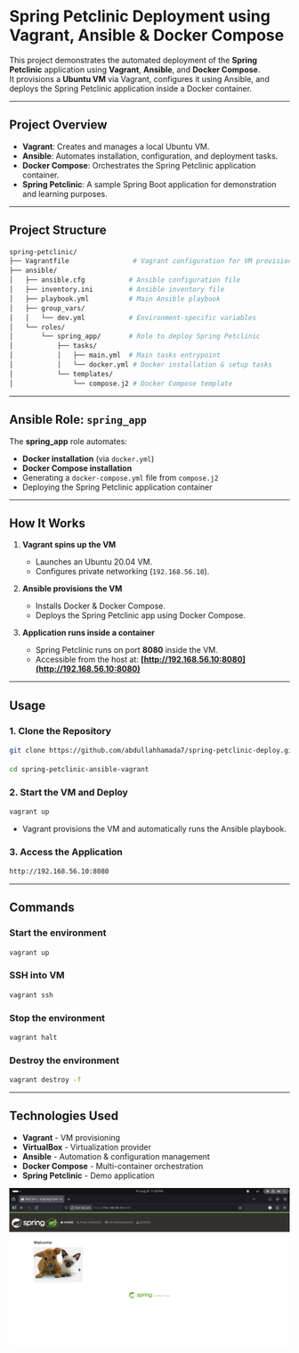 # Spring Petclinic Deployment using Vagrant, Ansible & Docker Compose

This project demonstrates the automated deployment of the **Spring Petclinic** application using **Vagrant**, **Ansible**, and **Docker Compose**.  
It provisions a **Ubuntu VM** via Vagrant, configures it using Ansible, and deploys the Spring Petclinic application inside a Docker container.

---

## **Project Overview**

- **Vagrant**: Creates and manages a local Ubuntu VM.
- **Ansible**: Automates installation, configuration, and deployment tasks.
- **Docker Compose**: Orchestrates the Spring Petclinic application container.
- **Spring Petclinic**: A sample Spring Boot application for demonstration and learning purposes.

---

## **Project Structure**

```bash
spring-petclinic/
├── Vagrantfile                # Vagrant configuration for VM provisioning
├── ansible/
│   ├── ansible.cfg           # Ansible configuration file
│   ├── inventory.ini         # Ansible inventory file
│   ├── playbook.yml          # Main Ansible playbook
│   ├── group_vars/
│   │   └── dev.yml           # Environment-specific variables
│   └── roles/
│       └── spring_app/       # Role to deploy Spring Petclinic
│           ├── tasks/
│           │   ├── main.yml  # Main tasks entrypoint
│           │   └── docker.yml # Docker installation & setup tasks
│           └── templates/
│               └── compose.j2 # Docker Compose template
````

---

## **Ansible Role: `spring_app`**

The **spring\_app** role automates:

* **Docker installation** (via `docker.yml`)
* **Docker Compose installation**
* Generating a `docker-compose.yml` file from `compose.j2`
* Deploying the Spring Petclinic application container

---

## **How It Works**

1. **Vagrant spins up the VM**

   * Launches an Ubuntu 20.04 VM.
   * Configures private networking (`192.168.56.10`).

2. **Ansible provisions the VM**

   * Installs Docker & Docker Compose.
   * Deploys the Spring Petclinic app using Docker Compose.

3. **Application runs inside a container**

   * Spring Petclinic runs on port **8080** inside the VM.
   * Accessible from the host at:
     **[http://192.168.56.10:8080](http://192.168.56.10:8080)**

---

## **Usage**

### **1. Clone the Repository**

```bash
git clone https://github.com/abdullahhamada7/spring-petclinic-deploy.git

cd spring-petclinic-ansible-vagrant
```

### **2. Start the VM and Deploy**

```bash
vagrant up
```

* Vagrant provisions the VM and automatically runs the Ansible playbook.

### **3. Access the Application**

```bash
http://192.168.56.10:8080
```
---

## **Commands**

### **Start the environment**

```bash
vagrant up
```

### **SSH into VM**

```bash
vagrant ssh
```

### **Stop the environment**

```bash
vagrant halt
```

### **Destroy the environment**

```bash
vagrant destroy -f
```

---

## **Technologies Used**

* **Vagrant** - VM provisioning
* **VirtualBox** - Virtualization provider
* **Ansible** - Automation & configuration management
* **Docker Compose** - Multi-container orchestration
* **Spring Petclinic** - Demo application

![screenshot](demo.png)